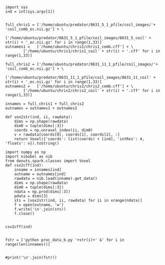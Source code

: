 

    import sys
    ind = int(sys.argv[1])


    full_chris1 = ['/home/ubuntu/predator/8631_5_1_pfile/coil_images/'+ 'coil_comb_ec.nii.gz'] + \
            ['/home/ubuntu/predator/8631_5_1_pfile/coil_images/8631_5_coil' + str(i) + '_ec.nii.gz' for i in range(1,33)]
    outnames1 =   ['/home/ubuntu/chris1/chris1_comb.cff'] + \
            ['/home/ubuntu/chris1/chris1_coil' + str(i) + '.cff' for i in range(1,33)]
    
    full_chris2 = ['/home/ubuntu/predator/8631_11_1_pfile/coil_images/'+ 'coil_comb_ec.nii.gz'] + \
            ['/home/ubuntu/predator/8631_11_1_pfile/coil_images/8631_11_coil' + str(i) + '_ec.nii.gz' for i in range(1,33)]
    outnames2 =   ['/home/ubuntu/chris2/chris2_comb.cff'] + \
            ['/home/ubuntu/chris2/chris2_coil' + str(i) + '.cff' for i in range(1,33)]
    
    innames = full_chris1 + full_chris2
    outnames = outnames1 + outnames2
    
    def vox2str(ind, ii, rawdata):
        dims = np.shape(rawdata)
        dim0 = tuple(dims[:3])
        coords = np.unravel_index(ii, dim0)
        v = rawdata[coords[0], coords[1], coords[2], :]
        return Voxel({'coords': list(coords) + [ind], 'intRes': 4, 'floats': v}).toString()
    
    import numpy as np
    import nibabel as nib
    from donuts.spark.classes import Voxel
    def csv2cff(ind):
        inname = innames[ind]
        outname = outnames[ind]
        rawdata = nib.load(inname).get_data()
        dims = np.shape(rawdata)
        dim0 = tuple(dims[:3])
        ndata = np.prod(dims[:3])
        pdata = dims[3]
        sts = [vox2str(ind, ii, rawdata) for ii in xrange(ndata)]
        f = open(outname, 'w')
        f.write('\n'.join(sts))
        f.close()


    csv2cff(ind)


    fstr = ['python proc_data_b.py '+str(i)+' &' for i in range(len(innames))]


    #print('\n'.join(fstr))


    

